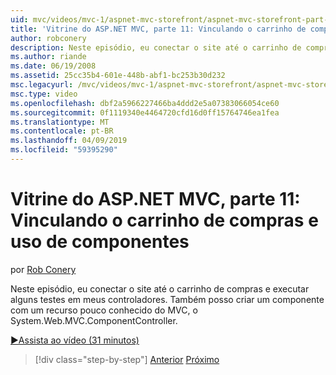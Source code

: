 ```yaml
---
uid: mvc/videos/mvc-1/aspnet-mvc-storefront/aspnet-mvc-storefront-part-11-hooking-up-the-shopping-cart-and-using-components
title: 'Vitrine do ASP.NET MVC, parte 11: Vinculando o carrinho de compras e usando componentes | Microsoft Docs'
author: robconery
description: Neste episódio, eu conectar o site até o carrinho de compras e executar alguns testes em meus controladores. Também posso criar um componente com um recurso pouco conhecido do MVC, th...
ms.author: riande
ms.date: 06/19/2008
ms.assetid: 25cc35b4-601e-448b-abf1-bc253b30d232
msc.legacyurl: /mvc/videos/mvc-1/aspnet-mvc-storefront/aspnet-mvc-storefront-part-11-hooking-up-the-shopping-cart-and-using-components
msc.type: video
ms.openlocfilehash: dbf2a5966227466ba4ddd2e5a07383066054ce60
ms.sourcegitcommit: 0f1119340e4464720cfd16d0ff15764746ea1fea
ms.translationtype: MT
ms.contentlocale: pt-BR
ms.lasthandoff: 04/09/2019
ms.locfileid: "59395290"
---
```

# <a name="aspnet-mvc-storefront-part-11-hooking-up-the-shopping-cart-and-using-components"></a>Vitrine do ASP.NET MVC, parte 11: Vinculando o carrinho de compras e uso de componentes

por [Rob Conery](https://github.com/robconery)

Neste episódio, eu conectar o site até o carrinho de compras e executar alguns testes em meus controladores. Também posso criar um componente com um recurso pouco conhecido do MVC, o System.Web.MVC.ComponentController.

[&#9654;Assista ao vídeo (31 minutos)](https://channel9.msdn.com/Blogs/ASP-NET-Site-Videos/aspnet-mvc-storefront-part-11-hooking-up-the-shopping-cart-and-using-components)

> [!div class="step-by-step"]
> [Anterior](aspnet-mvc-storefront-part-10-shopping-cart-refactor-and-authorization.md)
> [Próximo](aspnet-mvc-storefront-part-12-mocking.md)
